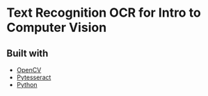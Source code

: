 
# Text Recognition OCR for Intro to Computer Vision
## Built with 

- [OpenCV](https://opencv.org/)
- [Pytesseract](https://pypi.org/project/pytesseract/)
- [Python](https://www.python.org/) 
